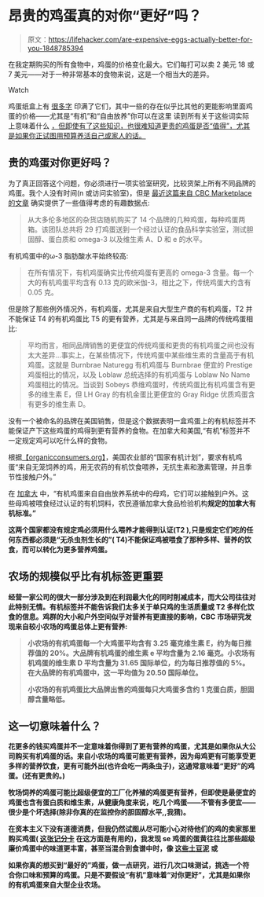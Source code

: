 # 昂贵的鸡蛋真的对你“更好”吗？

> 原文：<https://lifehacker.com/are-expensive-eggs-actually-better-for-you-1848785394>

在我定期购买的所有食物中，鸡蛋的价格变化最大。它们每打可以卖 2 美元 18 或 7 美元——对于一种非常基本的食物来说，这是一个相当大的差异。

Watch

鸡蛋纸盒上有 [很多字](https://lifehacker.com/cage-free-is-basically-meaningless-and-other-lies-yo-1848308957) 印满了它们，其中一些的存在似乎比其他的更能影响里面鸡蛋的价格——尤其是“有机”和“自由放养”你可以在这里 读到所有关于这些词实际上意味着什么 [，但即使有了这些知识，也很难知道更贵的鸡蛋是否“值得”，尤其是如果你正试图用预算养活自己或家人的话。](https://lifehacker.com/cage-free-is-basically-meaningless-and-other-lies-yo-1848308957)

## 贵的鸡蛋对你更好吗？

为了真正回答这个问题，你必须进行一项实验室研究，比较货架上所有不同品牌的鸡蛋。我个人没有时间(n 或访问实验室)，但是 [最近这篇来自 CBC Marketplace 的文章](https://www.cbc.ca/news/marketplace/marketplace-egg-test-1.5971608) 确实提供了一些值得考虑的有趣数据点:

> 从大多伦多地区的杂货店随机购买了 14 个品牌的几种鸡蛋，每种鸡蛋两箱。该团队总共将 29 打鸡蛋送到一个经过认证的食品科学实验室，测试胆固醇、蛋白质和 omega-3 以及维生素 A、D 和 e 的水平。

有机鸡蛋中的ω-3 脂肪酸水平始终较高:

> 在所有情况下，有机鸡蛋确实比传统鸡蛋有更高的 omega-3 含量。每一个大的有机鸡蛋平均含有 0.13 克的欧米伽-3，相比之下，传统鸡蛋大约含有 0.05 克。

但是除了那些例外情况外，有机鸡蛋，尤其是来自大型生产商的有机鸡蛋，T2 并不能保证 T4 的有机鸡蛋比 T5 的更有营养，尤其是与来自同一品牌的传统鸡蛋相比:

> 平均而言，相同品牌销售的更便宜的传统鸡蛋和更贵的有机鸡蛋之间也没有太大差异...事实上，在某些情况下，传统鸡蛋中某些维生素的含量高于有机鸡蛋。这就是 Burnbrae Naturegg 有机鸡蛋与 Burnbrae 便宜的 Prestige 鸡蛋相比的情况，以及 Loblaw 总统选择的有机鸡蛋与 Loblaw No Name 鸡蛋相比的情况。当谈到 Sobeys 恭维鸡蛋时，传统鸡蛋比有机鸡蛋含有更多的维生素 E，但 LH Gray 的有机金蛋比更便宜的 Gray Ridge 优质鸡蛋含有更多的维生素 D。

没有一个被命名的品牌在美国销售，但是这个数据表明一盒鸡蛋上的有机标签并不能保证产下这些鸡蛋的鸡得到更有营养的食物。在加拿大和美国,“有机”标签并不一定规定鸡可以吃什么样的食物。

根据[【organicconsumers.org】](https://www.organicconsumers.org/blog/are-your-eggs-really-organic)，美国农业部的“国家有机计划”，要求有机鸡蛋“来自无笼饲养的鸡，用无农药的有机饮食喂养，无抗生素和激素管理，并且季节性接触户外。”

在 [加拿大](https://www.eggfarmers.ca/2020/07/guide-to-buying-eggs/) 中，“有机鸡蛋来自自由放养系统中的母鸡，它们可以接触到户外。这些母鸡被喂食经过认证的有机饲料，农民遵循加拿大食品检验机构[](https://www.inspection.gc.ca/organic-products/eng/1526652186199/1526652186496)**规定的加拿大有机标准。”**

**这两个国家都没有规定鸡必须用什么喂养才能得到认证(T2 ),只是规定它们吃的任何东西都必须是“无杀虫剂生长的”( T4)不能保证鸡被喂食了那种多样、营养的饮食，而可以转化为更多营养鸡蛋。**

## **农场的规模似乎比有机标签更重要**

**经营一家公司的很大一部分涉及到在利润最大化的同时削减成本，而大公司往往对此特别无情。有机标签并不能告诉我们太多关于单只鸡的生活质量或 T2 多样化饮食的信息。鸡群的大小和户外空间似乎对营养有更直接的影响，CBC 市场研究发现来自较小农场的鸡蛋总体上更有营养:**

> **小农场的有机鸡蛋每一个大鸡蛋平均含有 3.25 毫克维生素 E，约为每日推荐值的 20%。大品牌有机鸡蛋的维生素 e 平均含量为 2.16 毫克。小农场有机鸡蛋的维生素 D 平均含量为 31.65 国际单位，约为每日推荐值的 5%。在大品牌的有机鸡蛋中，这一平均值为 20.50 国际单位。**
> 
> **小农场的有机鸡蛋比大品牌出售的鸡蛋每只大鸡蛋多含约 1 克蛋白质，胆固醇含量略低。**

## **这一切意味着什么？**

**花更多的钱买鸡蛋并不一定意味着你得到了更有营养的鸡蛋，尤其是如果你从大公司购买有机鸡蛋的话。来自小农场的鸡蛋可能更有营养，因为母鸡更有可能享受更多样的营养饮食，更有可能外出(也许会吃一两条虫子)，这通常意味着“更好”的鸡蛋。(还有更贵的。)**

**牧场饲养的鸡蛋可能比超级便宜的工厂化养殖的鸡蛋更有营养，但即使是最便宜的鸡蛋也含有蛋白质和维生素，从健康角度来说，吃几个鸡蛋——不管有多便宜——很少是个坏选择(除非你真的在监控你的胆固醇水平,,我猜)。**

**在资本主义下没有道德消费，但我仍然试图从尽可能小心对待他们的鸡的卖家那里购买鸡蛋( [这张记分卡](https://www.cornucopia.org/scorecard/eggs/) 在这方面是有用的)，我发现 se 鸡蛋的蛋黄往往比那些超级廉价鸡蛋中的味道更丰富，甚至当混合到食谱中时，像 [这些土豆泥](https://lifehacker.com/why-you-should-add-an-egg-yolk-to-your-mashed-potatoes-1848727643) 或**

**如果你真的想买到“最好的”鸡蛋，做一点研究，进行几次口味测试，挑选一个符合你口味和预算的鸡蛋。只是不要假设“有机”意味着“对你更好”，尤其是如果你的有机鸡蛋来自大型企业农场。**